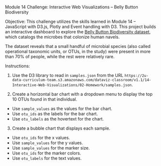Module 14 Challenge: Interactive Web Visualizations – Belly Button Biodiversity

Objective:
This challenge utilizes the skills learned in Module 14 – JavaScript with D3.js, Plotly and Event handling with D3. This project builds an interactive dashboard to explore the [Belly Button Biodiversity dataset](http://robdunnlab.com/projects/belly-button-biodiversity/), which catalogs the microbes that colonize human navels. 

The dataset reveals that a small handful of microbial species (also called operational taxonomic units, or OTUs, in the study) were present in more than 70% of people, while the rest were relatively rare.

Instructions:
1.    Use the D3 library to read in `samples.json` from the URL `https://2u-data-curriculum-team.s3.amazonaws.com/dataviz-classroom/v1.1/14-Interactive-Web-Visualizations/02-Homework/samples.json`.

2.    Create a horizontal bar chart with a dropdown menu to display the top 10 OTUs found in that individual.
-    Use `sample_values` as the values for the bar chart.
-    Use `otu_ids` as the labels for the bar chart.
-    Use `otu_labels` as the hovertext for the chart.

3.    Create a bubble chart that displays each sample.
-    Use `otu_ids` for the x values.
-    Use `sample_values` for the y values.
-    Use `sample_values` for the marker size.
-    Use `otu_ids` for the marker colors.
-    Use `otu_labels` for the text values.
